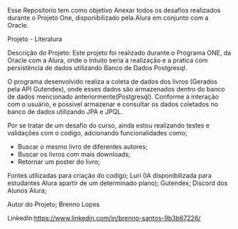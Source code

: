Esse Repositorio tem como objetivo Anexar todos os desafios realizados durante o Projeto One, disponibilizado pela Alura em conjunto com a Oracle.




Projeto - Literalura


Descrição do Projeto:
Este projeto foi realizado durante o Programa ONE, da Oracle com a Alura, onde o Intuito seria a realização e a pratica com persistência de dados utilizando Banco de Dados Postgresql.

O programa desenvolvido realiza a coleta de dados dos livros (Gerados pela API Gutendex), onde esses dados são armazenados dentro do banco de dados mencionado anteriormente(Postgresql).
Conforme a interação com o usuário, e possivel armazenar e consultar os dados coletados no banco de dados utilizando JPA e JPQL.

Por se tratar de um desafio do curso, ainda estou realizando testes e validações com o codigo, adcionando funcionalidades como; 
- Buscar o mesmo livro de diferentes autores;
- Buscar os livros com mais downloads;
- Retornar um poster do livro;


Fontes utilizadas para criação do codigo;
Luri (IA disponibilizada para estudantes Alura apartir de um determinado plano);
Gutendex;
Discord dos Alunos Alura;


Autor do Projeto;
Brenno Lopes

LinkedIn:https://www.linkedin.com/in/brenno-santos-9b3b67226/
